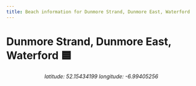 ```yaml
---
title: Beach information for Dunmore Strand, Dunmore East, Waterford
---
```

# Dunmore Strand, Dunmore East, Waterford 🟦

<div align="center"><i>latitude: 52.15434199 longitude: -6.99405256</i></div>